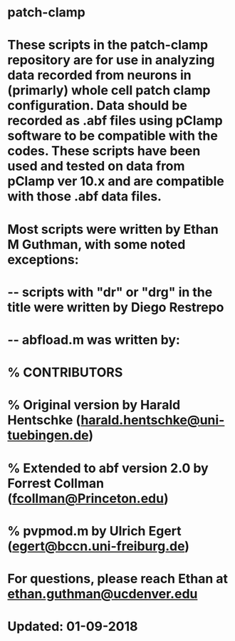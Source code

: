 # patch-clamp

# These scripts in the patch-clamp repository are for use in analyzing data recorded from neurons in (primarly) whole cell patch clamp configuration. Data should be recorded as .abf files using pClamp software to be compatible with the codes. These scripts have been used and tested on data from pClamp ver 10.x and are compatible with those .abf data files.

# Most scripts were written by Ethan M Guthman, with some noted exceptions:

# -- scripts with "dr" or "drg" in the title were written by Diego Restrepo 

# -- abfload.m was written by:
# % CONTRIBUTORS
# %   Original version by Harald Hentschke (harald.hentschke@uni-tuebingen.de)
# %   Extended to abf version 2.0 by Forrest Collman (fcollman@Princeton.edu)
# %   pvpmod.m by Ulrich Egert (egert@bccn.uni-freiburg.de)

# For questions, please reach Ethan at ethan.guthman@ucdenver.edu

# Updated: 01-09-2018
